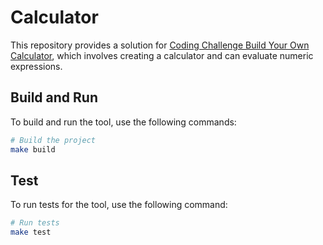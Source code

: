 # Calculator
This repository provides a solution for [Coding Challenge Build Your Own Calculator](https://codingchallenges.fyi/challenges/challenge-calculator/#share-your-solutions), which involves creating a calculator and can evaluate numeric expressions.

## Build and Run

To build and run the tool, use the following commands:

```sh
# Build the project
make build
```


## Test

To run tests for the tool, use the following command:

```sh
# Run tests
make test
```
